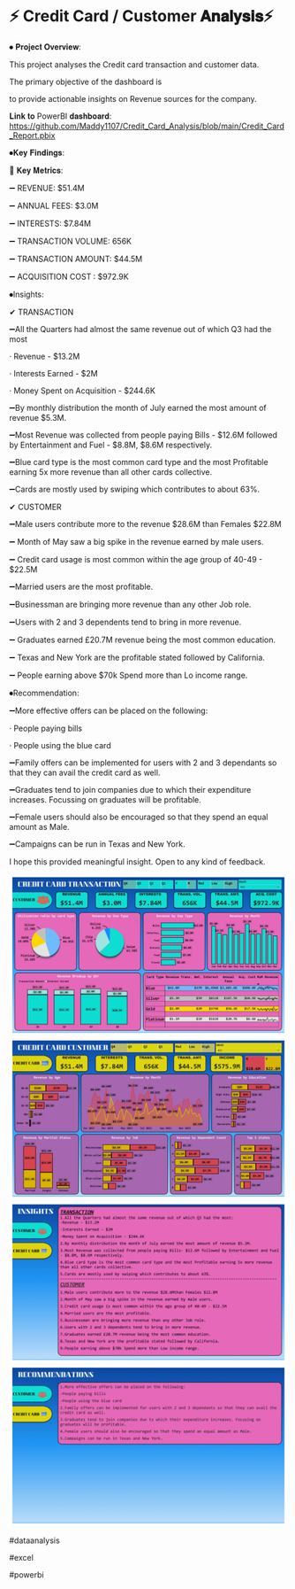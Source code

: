 # ⚡ Credit Card / Customer 𝐀𝐧𝐚𝐥𝐲𝐬𝐢𝐬⚡


⏺ 𝐏𝐫𝐨𝐣𝐞𝐜𝐭 𝐎𝐯𝐞𝐫𝐯𝐢𝐞𝐰:



This project analyses the Credit card transaction and customer data.

The primary objective of the dashboard is

to provide actionable insights on Revenue sources for the company.



𝐋𝐢𝐧𝐤 𝐭𝐨 PowerBI 𝐝𝐚𝐬𝐡𝐛𝐨𝐚𝐫𝐝: https://github.com/Maddy1107/Credit_Card_Analysis/blob/main/Credit_Card_Report.pbix



⏺𝐊𝐞𝐲 𝐅𝐢𝐧𝐝𝐢𝐧𝐠𝐬:



🔷 𝐊𝐞𝐲 𝐌𝐞𝐭𝐫𝐢𝐜𝐬:



➖ REVENUE: $51.4M 

➖ ANNUAL FEES: $3.0M 

➖ INTERESTS: $7.84M 

➖ TRANSACTION VOLUME: 656K

➖ TRANSACTION AMOUNT: $44.5M 

➖ ACQUISITION COST : $972.9K 



⏺Insights:



✔ TRANSACTION



➖All the Quarters had almost the same revenue out of which Q3 had the most 

·        Revenue - $13.2M

·        Interests Earned - $2M

·        Money Spent on Acquisition - $244.6K

➖By monthly distribution the month of July earned the most amount of revenue $5.3M.

➖Most Revenue was collected from people paying Bills - $12.6M followed by Entertainment and Fuel - $8.8M, $8.6M respectively.

➖Blue card type is the most common card type and the most Profitable earning 5x more revenue than all other cards collective.

➖Cards are mostly used by swiping which contributes to about 63%.



✔ CUSTOMER



➖Male users contribute more to the revenue $28.6M than Females $22.8M

➖ Month of May saw a big spike in the revenue earned by male users.

➖ Credit card usage is most common within the age group of 40-49 - $22.5M

➖Married users are the most profitable.

➖Businessman are bringing more revenue than any other Job role.

➖Users with 2 and 3 dependents tend to bring in more revenue.

➖ Graduates earned £20.7M revenue being the most common education.

➖ Texas and New York are the profitable stated followed by California.

➖ People earning above $70k Spend more than Lo income range.



⏺Recommendation:



➖More effective offers can be placed on the following:

·        People paying bills

·        People using the blue card

➖Family offers can be implemented for users with 2 and 3 dependants so that they can avail the credit card as well.

➖Graduates tend to join companies due to which their expenditure increases. Focussing on graduates will be profitable.

➖Female users should also be encouraged so that they spend an equal amount as Male.

➖Campaigns can be run in Texas and New York.



I hope this provided meaningful insight. Open to any kind of feedback.


<div>
	<img src="https://github.com/Maddy1107/Credit_Card_Analysis/blob/main/Viz%20Images/1.jpg"/>
		<img src="https://github.com/Maddy1107/Credit_Card_Analysis/blob/main/Viz%20Images/2.jpg"/>
	<img src="https://github.com/Maddy1107/Credit_Card_Analysis/blob/main/Viz%20Images/3.jpg"/>
 	<img src="https://github.com/Maddy1107/Credit_Card_Analysis/blob/main/Viz%20Images/4.jpg"/>


</div>


#dataanalysis

#excel

#powerbi
